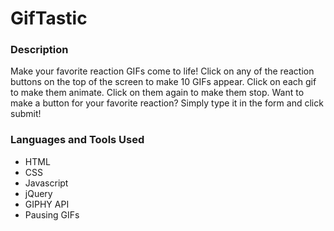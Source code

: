# GifTastic

### Description
Make your favorite reaction GIFs come to life! Click on any of the reaction buttons on the top of the screen to make 10 GIFs appear. Click on each gif to make them animate. Click on them again to make them stop. Want to make a button for your favorite reaction? Simply type it in the form and click submit!

### Languages and Tools Used
* HTML
* CSS
* Javascript
* jQuery
* GIPHY API
* Pausing GIFs
